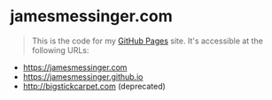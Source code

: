 jamesmessinger.com
==========================
> This is the code for my [GitHub Pages](https://pages.github.com/) site.  It's accessible at the following URLs:

* https://jamesmessinger.com
* https://jamesmessinger.github.io
* http://bigstickcarpet.com (deprecated)
